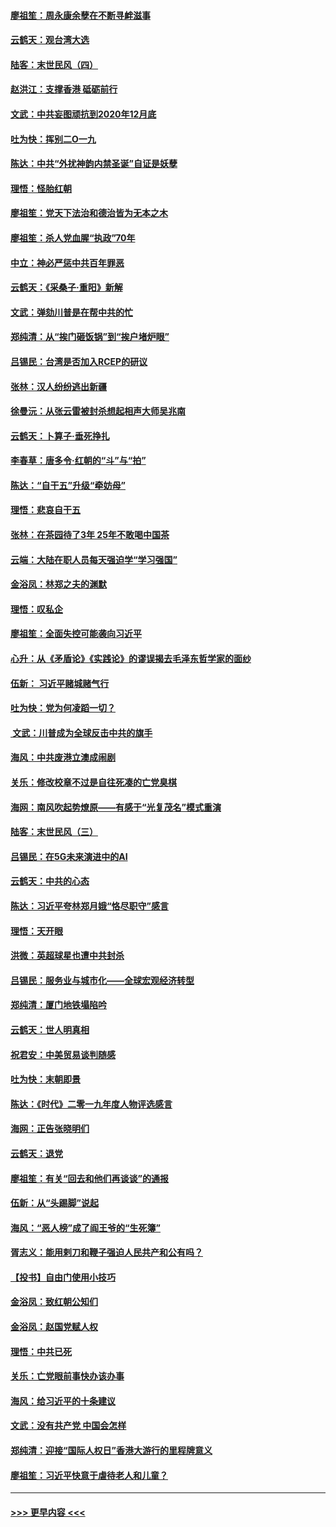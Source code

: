#### [廖祖笙：周永康余孽在不断寻衅滋事](../pages/nsc993/n11751013.md?t=12281833) 
#### [云鹤天：观台湾大选](../pages/nsc993/n11751007.md?t=12281833) 
#### [陆客：末世民风（四）](../pages/nsc993/n11749203.md?t=12281833) 
#### [赵洪江：支撑香港 砥砺前行](../pages/nsc993/n11748482.md?t=12281833) 
#### [文武：中共妄图顽抗到2020年12月底](../pages/nsc993/n11748446.md?t=12281833) 
#### [吐为快：挥别二O一九](../pages/nsc993/n11748411.md?t=12281833) 
#### [陈达：中共“外扰神韵内禁圣诞”自证是妖孽](../pages/nsc993/n11748226.md?t=12281833) 
#### [理悟：怪胎红朝](../pages/nsc993/n11748206.md?t=12281833) 
#### [廖祖笙：党天下法治和德治皆为无本之木](../pages/nsc993/n11748135.md?t=12281833) 
#### [廖祖笙：杀人党血腥“执政”70年](../pages/nsc993/n11745144.md?t=12281833) 
#### [中立：神必严惩中共百年罪恶](../pages/nsc993/n11744970.md?t=12281833) 
#### [云鹤天：《采桑子‧重阳》新解](../pages/nsc993/n11744948.md?t=12281833) 
#### [文武：弹劾川普是在帮中共的忙](../pages/nsc993/n11744758.md?t=12281833) 
#### [郑纯清：从“挨门砸饭锅”到“挨户堵炉眼”](../pages/nsc993/n11744745.md?t=12281833) 
#### [吕锡民：台湾是否加入RCEP的研议](../pages/nsc993/n11744701.md?t=12281833) 
#### [张林：汉人纷纷逃出新疆](../pages/nsc993/n11743530.md?t=12281833) 
#### [徐曼沅：从张云雷被封杀想起相声大师吴兆南](../pages/nsc993/n11741816.md?t=12281833) 
#### [云鹤天：卜算子‧垂死挣扎](../pages/nsc993/n11739956.md?t=12281833) 
#### [李春草：唐多令‧红朝的“斗”与“拍”](../pages/nsc993/n11739830.md?t=12281833) 
#### [陈达：“自干五”升级“牵妨母”](../pages/nsc993/n11739724.md?t=12281833) 
#### [理悟：悲哀自干五](../pages/nsc993/n11739547.md?t=12281833) 
#### [张林：在茶园待了3年 25年不敢喝中国茶](../pages/nsc993/n11739240.md?t=12281833) 
#### [云端：大陆在职人员每天强迫学“学习强国”](../pages/nsc993/n11738735.md?t=12281833) 
#### [金浴凤：林郑之夫的渊默](../pages/nsc993/n11737735.md?t=12281833) 
#### [理悟：叹私企](../pages/nsc993/n11737715.md?t=12281833) 
#### [廖祖笙：全面失控可能袭向习近平](../pages/nsc993/n11737704.md?t=12281833) 
#### [心升：从《矛盾论》《实践论》的谬误揭去毛泽东哲学家的面纱](../pages/nsc993/n11736962.md?t=12281833) 
#### [伍新： 习近平赌城赌气行](../pages/nsc993/n11736929.md?t=12281833) 
#### [吐为快：党为何凌蹈一切？](../pages/nsc993/n11736915.md?t=12281833) 
#### [ 文武：川普成为全球反击中共的旗手](../pages/nsc993/n11736882.md?t=12281833) 
#### [海风：中共废港立澳成闹剧](../pages/nsc993/n11735857.md?t=12281833) 
#### [关乐：修改校章不过是自往死凑的亡党臭棋](../pages/nsc993/n11735097.md?t=12281833) 
#### [海网：南风吹起势燎原——有感于“光复茂名”模式重演](../pages/nsc993/n11732308.md?t=12281833) 
#### [陆客：末世民风（三）](../pages/nsc993/n11732211.md?t=12281833) 
#### [吕锡民：在5G未来演进中的AI](../pages/nsc993/n11730010.md?t=12281833) 
#### [云鹤天：中共的心态](../pages/nsc993/n11729906.md?t=12281833) 
#### [陈达：习近平夸林郑月娥“恪尽职守”感言](../pages/nsc993/n11729881.md?t=12281833) 
#### [理悟：天开眼](../pages/nsc993/n11729699.md?t=12281833) 
#### [洪微：英超球星也遭中共封杀](../pages/nsc993/n11727243.md?t=12281833) 
#### [吕锡民：服务业与城市化——全球宏观经济转型](../pages/nsc993/n11725845.md?t=12281833) 
#### [郑纯清：厦门地铁塌陷吟](../pages/nsc993/n11725813.md?t=12281833) 
#### [云鹤天：世人明真相](../pages/nsc993/n11725621.md?t=12281833) 
#### [祝君安：中美贸易谈判随感](../pages/nsc993/n11725609.md?t=12281833) 
#### [吐为快：末朝即景](../pages/nsc993/n11723365.md?t=12281833) 
#### [陈达：《时代》二零一九年度人物评选感言](../pages/nsc993/n11723337.md?t=12281833) 
#### [海网：正告张晓明们](../pages/nsc993/n11723228.md?t=12281833) 
#### [云鹤天：退党](../pages/nsc993/n11723056.md?t=12281833) 
#### [廖祖笙：有关“回去和他们再谈谈”的通报](../pages/nsc993/n11722442.md?t=12281833) 
#### [伍新：从“头踢脚”说起](../pages/nsc993/n11722429.md?t=12281833) 
#### [海风：“恶人榜”成了阎王爷的“生死簿”](../pages/nsc993/n11722272.md?t=12281833) 
#### [胥志义：能用剌刀和鞭子强迫人民共产和公有吗？](../pages/nsc993/n11720569.md?t=12281833) 
#### [【投书】自由门使用小技巧](../pages/nsc993/n11720180.md?t=12281833) 
#### [金浴凤：致红朝公知们](../pages/nsc993/n11720563.md?t=12281833) 
#### [金浴凤：赵国党赋人权](../pages/nsc993/n11720533.md?t=12281833) 
#### [理悟：中共已死](../pages/nsc993/n11720233.md?t=12281833) 
#### [关乐：亡党眼前事快办该办事](../pages/nsc993/n11719160.md?t=12281833) 
#### [海风：给习近平的十条建议](../pages/nsc993/n11717616.md?t=12281833) 
#### [文武：没有共产党 中国会怎样](../pages/nsc993/n11717584.md?t=12281833) 
#### [郑纯清：迎接“国际人权日”香港大游行的里程牌意义](../pages/nsc993/n11717417.md?t=12281833) 
#### [廖祖笙：习近平快意于虐待老人和儿童？](../pages/nsc993/n11715313.md?t=12281833) 

----
#### [ >>> 更早内容 <<< ](../indexes/nsc993-earlier.md)
